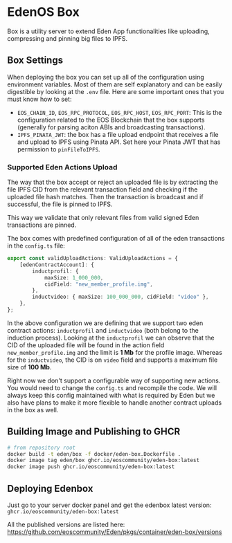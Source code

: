 # EdenOS Box

Box is a utility server to extend Eden App functionalities like uploading, compressing and pinning big files to IPFS.

## Box Settings

When deploying the box you can set up all of the configuration using environment variables. Most of them are self explanatory and can be easily digestible by looking at the `.env` file. Here are some important ones that you must know how to set:

-   `EOS_CHAIN_ID`, `EOS_RPC_PROTOCOL`, `EOS_RPC_HOST`, `EOS_RPC_PORT`: This is the configuration related to the EOS Blockchain that the box supports (generally for parsing aciton ABIs and broadcasting transactions).
-   `IPFS_PINATA_JWT`: the box has a file upload endpoint that receives a file and upload to IPFS using Pinata API. Set here your Pinata JWT that has permission to `pinFileToIPFS`.

### Supported Eden Actions Upload

The way that the box accept or reject an uploaded file is by extracting the file IPFS CID from the relevant transaction field and checking if the uploaded file hash matches. Then the transaction is broadcast and if successful, the file is pinned to IPFS.

This way we validate that only relevant files from valid signed Eden transactions are pinned.

The box comes with predefined configuration of all of the eden transactions in the `config.ts` file:

```ts
export const validUploadActions: ValidUploadActions = {
    [edenContractAccount]: {
        inductprofil: {
            maxSize: 1_000_000,
            cidField: "new_member_profile.img",
        },
        inductvideo: { maxSize: 100_000_000, cidField: "video" },
    },
};
```

In the above configuration we are defining that we support two eden contract actions: `inductprofil` and `inductvideo` (both belong to the induction process). Looking at the `inductprofil` we can observe that the CID of the uploaded file will be found in the action field `new_member_profile.img` and the limit is **1 Mb** for the profile image. Whereas for the `inductvideo`, the CID is on `video` field and supports a maximum file size of **100 Mb**.

Right now we don't support a configurable way of supporting new actions. You would need to change the `config.ts` and recompile the code. We will always keep this config maintained with what is required by Eden but we also have plans to make it more flexible to handle another contract uploads in the box as well.

## Building Image and Publishing to GHCR

```sh
# from repository root
docker build -t eden/box -f docker/eden-box.Dockerfile .
docker image tag eden/box ghcr.io/eoscommunity/eden-box:latest
docker image push ghcr.io/eoscommunity/eden-box:latest
```

## Deploying Edenbox

Just go to your server docker panel and get the edenbox latest version: `ghcr.io/eoscommunity/eden-box:latest`

All the published versions are listed here: https://github.com/eoscommunity/Eden/pkgs/container/eden-box/versions
